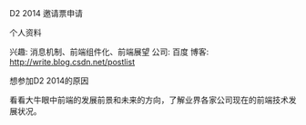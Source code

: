 D2 2014 邀请票申请

个人资料

兴趣: 消息机制、前端组件化、前端展望
公司: 百度
博客: http://write.blog.csdn.net/postlist


想参加D2 2014的原因

看看大牛眼中前端的发展前景和未来的方向，了解业界各家公司现在的前端技术发展状况。
